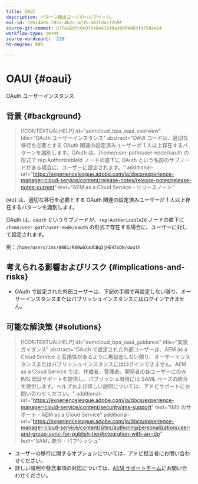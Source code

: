 ```yaml
---
title: OAUI
description: パターン検出コードのヘルプページ。
exl-id: 326144d6-705a-4b2c-ac35-403fd4c2259f
source-git-commit: b77a168fc8c075e8e41149a38df4d83fd2504a14
workflow-type: tm+mt
source-wordcount: '228'
ht-degree: 88%

---
```


# OAUI {#oaui}

OAuth ユーザーインスタンス

## 背景 {#background}

>[!CONTEXTUALHELP]
>id="aemcloud_bpa_oaui_overview"
>title="OAuth ユーザーインスタンス"
>abstract="OAUI コードは、適切な移行を必要とする OAuth 関連の設定済みユーザーが 1 人以上存在するパターンを識別します。OAuth は、/home/user-path/user-node/oauth の形式で rep:AuthorizableId ノードの直下に OAuth という名前のサブノードがある場合に、ユーザーに設定されます。"
>additional-url="https://experienceleague.adobe.com/ja/docs/experience-manager-cloud-service/content/release-notes/release-notes/release-notes-current" text="AEM as a Cloud Service - リリースノート"

`OAUI` は、適切な移行を必要とする OAuth 関連の設定済みユーザーが 1 人以上存在するパターンを識別します。

OAuth は、`oauth` というサブノードが、`rep:AuthorizableId` ノードの直下に `/home/user-path/user-node/oauth` の形式で存在する場合に、ユーザーに対して設定されます。

例：`/home/users/ims/0001/R80w6XaUCBq3jHE47xDN/oauth`

## 考えられる影響およびリスク {#implications-and-risks}

* OAuth で設定された外部ユーザーは、下記の手順で再設定しない限り、オーサーインスタンスまたはパブリッシュインスタンスにはログインできません。

## 可能な解決策 {#solutions}

>[!CONTEXTUALHELP]
>id="aemcloud_bpa_oaui_guidance"
>title="実装ガイダンス"
>abstract="OAuth で設定された外部ユーザーは、AEM as a Cloud Service と互換性があるように再設定しない限り、オーサーインスタンスまたはパブリッシュインスタンスにはログインできません。AEM as a Cloud Service では、作成者、管理者、開発者の各ユーザーにのみ IMS 認証サポートを提供し、パブリッシュ環境には SAML ベースの統合を提供します。ヘルプおよび詳しい説明については、アドビサポートにお問い合わせください。"
>additional-url="https://experienceleague.adobe.com/ja/docs/experience-manager-cloud-service/content/security/ims-support" text="IMS のサポート - AEM as a Cloud Service"
>additional-url="https://experienceleague.adobe.com/ja/docs/experience-manager-cloud-service/content/sites/authoring/personalization/user-and-group-sync-for-publish-tier#integration-with-an-idp" text="SAML 統合 - パブリッシュ"

* ユーザーの移行に関するオプションについては、アドビ担当者にお問い合わせください。
* 詳しい説明や懸念事項の対応については、[AEM サポートチーム](https://helpx.adobe.com/jp/enterprise/using/support-for-experience-cloud.html)にお問い合わせください。
